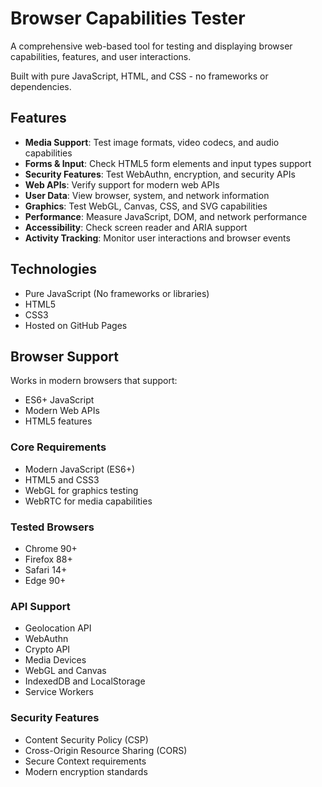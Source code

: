 # Browser Capabilities Tester

A comprehensive web-based tool for testing and displaying browser capabilities, features, and user interactions.

Built with pure JavaScript, HTML, and CSS - no frameworks or dependencies.

## Features

- **Media Support**: Test image formats, video codecs, and audio capabilities
- **Forms & Input**: Check HTML5 form elements and input types support
- **Security Features**: Test WebAuthn, encryption, and security APIs
- **Web APIs**: Verify support for modern web APIs
- **User Data**: View browser, system, and network information
- **Graphics**: Test WebGL, Canvas, CSS, and SVG capabilities
- **Performance**: Measure JavaScript, DOM, and network performance
- **Accessibility**: Check screen reader and ARIA support
- **Activity Tracking**: Monitor user interactions and browser events

## Technologies

- Pure JavaScript (No frameworks or libraries)
- HTML5
- CSS3
- Hosted on GitHub Pages

## Browser Support

Works in modern browsers that support:
- ES6+ JavaScript
- Modern Web APIs
- HTML5 features

### Core Requirements
- Modern JavaScript (ES6+)
- HTML5 and CSS3
- WebGL for graphics testing
- WebRTC for media capabilities

### Tested Browsers
- Chrome 90+
- Firefox 88+
- Safari 14+
- Edge 90+

### API Support
- Geolocation API
- WebAuthn
- Crypto API
- Media Devices
- WebGL and Canvas
- IndexedDB and LocalStorage
- Service Workers

### Security Features
- Content Security Policy (CSP)
- Cross-Origin Resource Sharing (CORS)
- Secure Context requirements
- Modern encryption standards 